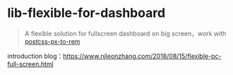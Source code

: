 # lib-flexible-for-dashboard
> A flexible solution for fullscreen dashboard on big screen，work with [postcss-px-to-rem](https://github.com/364124337/postcss-px-to-rem)

introduction blog：https://www.njleonzhang.com/2018/08/15/flexible-pc-full-screen.html

